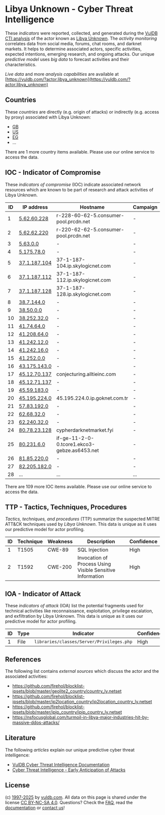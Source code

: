# Libya Unknown - Cyber Threat Intelligence

These _indicators_ were reported, collected, and generated during the [VulDB CTI analysis](https://vuldb.com/?kb.cti) of the actor known as [Libya Unknown](https://vuldb.com/?actor.libya_unknown). The _activity monitoring_ correlates data from social media, forums, chat rooms, and darknet markets. It helps to determine associated actors, specific activities, expected intentions, emerging research, and ongoing attacks. Our unique _predictive model_ uses _big data_ to forecast activities and their characteristics.

_Live data_ and more _analysis capabilities_ are available at [https://vuldb.com/?actor.libya_unknown](https://vuldb.com/?actor.libya_unknown)

## Countries

These _countries_ are directly (e.g. origin of attacks) or indirectly (e.g. access by proxy) associated with Libya Unknown:

* [GB](https://vuldb.com/?country.gb)
* [US](https://vuldb.com/?country.us)
* [EG](https://vuldb.com/?country.eg)
* ...

There are 1 more country items available. Please use our online service to access the data.

## IOC - Indicator of Compromise

These _indicators of compromise_ (IOC) indicate associated network resources which are known to be part of research and attack activities of Libya Unknown.

ID | IP address | Hostname | Campaign | Confidence
-- | ---------- | -------- | -------- | ----------
1 | [5.62.60.228](https://vuldb.com/?ip.5.62.60.228) | r-228-60-62-5.consumer-pool.prcdn.net | - | High
2 | [5.62.62.220](https://vuldb.com/?ip.5.62.62.220) | r-220-62-62-5.consumer-pool.prcdn.net | - | High
3 | [5.63.0.0](https://vuldb.com/?ip.5.63.0.0) | - | - | High
4 | [5.175.78.0](https://vuldb.com/?ip.5.175.78.0) | - | - | High
5 | [37.1.187.104](https://vuldb.com/?ip.37.1.187.104) | 37-1-187-104.ip.skylogicnet.com | - | High
6 | [37.1.187.112](https://vuldb.com/?ip.37.1.187.112) | 37-1-187-112.ip.skylogicnet.com | - | High
7 | [37.1.187.128](https://vuldb.com/?ip.37.1.187.128) | 37-1-187-128.ip.skylogicnet.com | - | High
8 | [38.7.144.0](https://vuldb.com/?ip.38.7.144.0) | - | - | High
9 | [38.50.0.0](https://vuldb.com/?ip.38.50.0.0) | - | - | High
10 | [38.252.32.0](https://vuldb.com/?ip.38.252.32.0) | - | - | High
11 | [41.74.64.0](https://vuldb.com/?ip.41.74.64.0) | - | - | High
12 | [41.208.64.0](https://vuldb.com/?ip.41.208.64.0) | - | - | High
13 | [41.242.12.0](https://vuldb.com/?ip.41.242.12.0) | - | - | High
14 | [41.242.16.0](https://vuldb.com/?ip.41.242.16.0) | - | - | High
15 | [41.252.0.0](https://vuldb.com/?ip.41.252.0.0) | - | - | High
16 | [43.175.143.0](https://vuldb.com/?ip.43.175.143.0) | - | - | High
17 | [45.12.70.137](https://vuldb.com/?ip.45.12.70.137) | conjecturing.alltieinc.com | - | High
18 | [45.12.71.137](https://vuldb.com/?ip.45.12.71.137) | - | - | High
19 | [45.59.183.0](https://vuldb.com/?ip.45.59.183.0) | - | - | High
20 | [45.195.224.0](https://vuldb.com/?ip.45.195.224.0) | 45.195.224.0.ip.goknet.com.tr | - | High
21 | [57.83.192.0](https://vuldb.com/?ip.57.83.192.0) | - | - | High
22 | [62.68.32.0](https://vuldb.com/?ip.62.68.32.0) | - | - | High
23 | [62.240.32.0](https://vuldb.com/?ip.62.240.32.0) | - | - | High
24 | [80.78.23.128](https://vuldb.com/?ip.80.78.23.128) | cypherdarknetmarket.fyi | - | High
25 | [80.231.6.0](https://vuldb.com/?ip.80.231.6.0) | if-ge-11-2-0-0.tcore1.ekco3-gebze.as6453.net | - | High
26 | [81.85.220.0](https://vuldb.com/?ip.81.85.220.0) | - | - | High
27 | [82.205.182.0](https://vuldb.com/?ip.82.205.182.0) | - | - | High
28 | ... | ... | ... | ...

There are 109 more IOC items available. Please use our online service to access the data.

## TTP - Tactics, Techniques, Procedures

_Tactics, techniques, and procedures_ (TTP) summarize the suspected MITRE ATT&CK techniques used by _Libya Unknown_. This data is unique as it uses our predictive model for actor profiling.

ID | Technique | Weakness | Description | Confidence
-- | --------- | -------- | ----------- | ----------
1 | T1505 | CWE-89 | SQL Injection | High
2 | T1592 | CWE-200 | Invocation of Process Using Visible Sensitive Information | High

## IOA - Indicator of Attack

These _indicators of attack_ (IOA) list the potential fragments used for technical activities like reconnaissance, exploitation, privilege escalation, and exfiltration by Libya Unknown. This data is unique as it uses our predictive model for actor profiling.

ID | Type | Indicator | Confidence
-- | ---- | --------- | ----------
1 | File | `libraries/classes/Server/Privileges.php` | High

## References

The following list contains _external sources_ which discuss the actor and the associated activities:

* https://github.com/firehol/blocklist-ipsets/blob/master/geolite2_country/country_ly.netset
* https://github.com/firehol/blocklist-ipsets/blob/master/ip2location_country/ip2location_country_ly.netset
* https://github.com/firehol/blocklist-ipsets/blob/master/ipip_country/ipip_country_ly.netset
* https://nsfocusglobal.com/turmoil-in-libya-major-industries-hit-by-massive-ddos-attacks/

## Literature

The following _articles_ explain our unique predictive cyber threat intelligence:

* [VulDB Cyber Threat Intelligence Documentation](https://vuldb.com/?kb.cti)
* [Cyber Threat Intelligence - Early Anticipation of Attacks](https://www.scip.ch/en/?labs.20201022)

## License

(c) [1997-2025](https://vuldb.com/?kb.changelog) by [vuldb.com](https://vuldb.com/?kb.about). All data on this page is shared under the license [CC BY-NC-SA 4.0](https://creativecommons.org/licenses/by-nc-sa/4.0/). Questions? Check the [FAQ](https://vuldb.com/?kb.faq), read the [documentation](https://vuldb.com/?kb) or [contact us](https://vuldb.com/?contact)!
